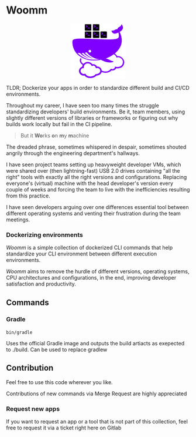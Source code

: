 Woomm
====================

<center><img src="public/logo/woomm.png" width="150" height="150"></center>

TLDR; Dockerize your apps in order to standardize different build and CI/CD environments.

Throughout my career, I have seen too many times the struggle standardizing developers' build environments. Be it, team members, using slightly different versions of libraries or frameworks or figuring out why builds work locally but fail in the CI pipeline.

> But it **Wo**rks **o**n **m**y **m**achine

The dreaded phrase, sometimes whispered in despair, sometimes shouted angrily through the engineering department's hallways. 

I have seen project teams setting up heavyweight developer VMs, which were shared over (then lightning-fast) USB 2.0 drives containing "all the right" tools with exactly all the right versions and configurations. Replacing everyone's (virtual) machine with the head developer's version every couple of weeks and forcing the team to live with the inefficiencies resulting from this practice.

I have seen developers arguing over one differences essential tool between different operating systems and venting their frustration during the team meetings.

### Dockerizing environments
_Woomm_ is a simple collection of dockerized CLI commands that help standardize your CLI environment between different execution environments.

_Woomm_ aims to remove the hurdle of different versions, operating systems, CPU architectures and configurations, in the end, improving developer satisfaction and productivity.


Commands
--------------------

### Gradle
`bin/gradle`

Uses the official Gradle image and outputs the build artiacts as exepected to ./build.
Can be used to replace gradlew


Contribution
--------------------
Feel free to use this code wherever you like.

Contributions of new commands via Merge Request are highly appreciated


### Request new apps

If you want to request an app or a tool that is not part of this collection, feel free to request it via a ticket right here on Gitlab

